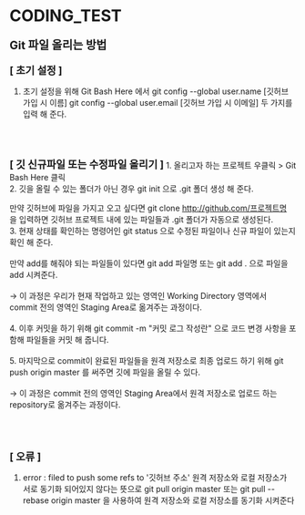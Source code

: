 # CODING_TEST

<strong style="font-size:20px">Git 파일 올리는 방법</strong>
<br>
<br>
<strong style="font-size:18px">[ 초기 설정 ]</strong>
1. 초기 설정을 위해 Git Bash Here 에서 
   git config --global user.name [깃허브 가입 시 이름]
   git config --global user.email [깃허브 가입 시 이메일]
   두 가지를 입력 해 준다.
<br>
<br>
<br>
<strong style="font-size:18px">[ 깃 신규파일 또는 수정파일 올리기 ]</strong>
1. 올리고자 하는 프로젝트 우클릭 > Git Bash Here 클릭
<br>
2. 깃을 올릴 수 있는 폴더가 아닌 경우 
   git init 
   으로 .git 폴더 생성 해 준다.
   
   만약 깃허브에 파일을 가지고 오고 싶다면
   git clone http://github.com/프로젝트명
   을 입력하면 깃허브 프로젝트 내에 있는 파일들과 .git 폴더가 자동으로 생성된다.
<br>
3. 현재 상태를 확인하는 명령어인 
   git status
   으로 수정된 파일이나 신규 파일이 있는지 확인 해 준다.
<br>   
   만약 add를 해줘야 되는 파일들이 있다면
   git add 파일명   또는   git add .
   으로 파일을 add 시켜준다.
<br>   
   → 이 과정은 우리가 현재 작업하고 있는 영역인 Working Directory 영역에서 
     commit 전의 영역인 Staging Area로 옮겨주는 과정이다.
<br>   
4. 이후 커밋을 하기 위해
   git commit -m "커밋 로그 작성란"
   으로 코드 변경 사항을 포함해 파일들을 커밋 해 줍니다.
<br>   
5. 마지막으로 commit이 완료된 파일들을 원격 저장소로 최종 업로드 하기 위해
   git push origin master 
   를 써주면 깃에 파일을 올릴 수 있다.
<br>   
   → 이 과정은 commit 전의 영역인 Staging Area에서 
     원격 저장소로 업로드 하는 repository로 옮겨주는 과정이다.
<br>	 
<br>	 
<br>
<strong style="font-size:18px">[ 오류 ]</strong>
1. error : filed to push some refs to '깃허브 주소'
   원격 저장소와 로컬 저장소가 서로 동기화 되어있지 않다는 뜻으로
   git pull origin master 또는
   git pull --rebase origin master
   을 사용하여 원격 저장소와 로컬 저장소를 동기화 시켜준다
   
